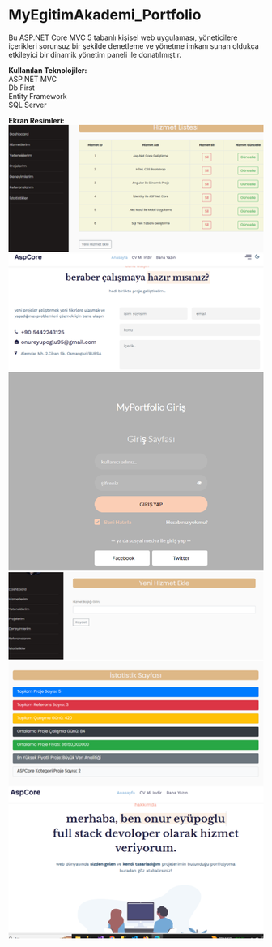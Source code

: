 # MyEgitimAkademi_Portfolio
Bu ASP.NET Core MVC 5 tabanlı kişisel web uygulaması, yöneticilere içerikleri sorunsuz bir şekilde denetleme ve yönetme imkanı sunan oldukça etkileyici bir dinamik yönetim paneli ile donatılmıştır.
<br>

**Kullanılan Teknolojiler:**<br>
ASP.NET MVC <br>
Db First <br>
Entity Framework <br>
SQL Server <br>

**Ekran Resimleri:**<br>
![](https://github.com/eyupogluuu/MyEgitimAkademi_Portfolio/blob/master/1.PNG)<br>
![](https://github.com/eyupogluuu/MyEgitimAkademi_Portfolio/blob/master/10.PNG)<br>
![](https://github.com/eyupogluuu/MyEgitimAkademi_Portfolio/blob/master/12.PNG)<br>
![](https://github.com/eyupogluuu/MyEgitimAkademi_Portfolio/blob/master/2.PNG)<br>
![](https://github.com/eyupogluuu/MyEgitimAkademi_Portfolio/blob/master/6.PNG)<br>
![](https://github.com/eyupogluuu/MyEgitimAkademi_Portfolio/blob/master/7.PNG)<br>

